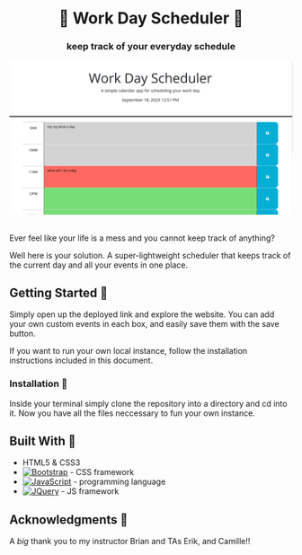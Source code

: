 <h1 align="center">
  📅 Work Day Scheduler 📅

  <h3 align="center">keep track of your everyday schedule</h3>
</h1>

![Website Preview](/assets/workDayScheduler.PNG)

##

Ever feel like your life is a mess and you cannot keep track of anything? 

Well here is your solution. A super-lightweight scheduler that keeps track of the current day and all your events in one place.

## Getting Started 🌲

Simply open up the deployed link and explore the website. You can add your own custom events in each box, and easily save them with the save button. 

If you want to run your own local instance, follow the installation instructions included in this document.

### Installation 📁
Inside your terminal simply clone the repository into a directory and cd into it. Now you have all the files neccessary to fun your own instance.

## Built With 🌱
* HTML5 & CSS3
* [![Bootstrap][Bootstrap.com]][Bootstrap-url] - CSS framework
* [![JavaScript][JavaScript.com]][JavaScript-url] - programming language
* [![JQuery][JQuery.com]][JQuery-url] - JS framework


## Acknowledgments 🙏
A _big_ thank you to my instructor Brian and TAs Erik, and Camille!!

[JQuery.com]: https://img.shields.io/badge/jQuery-0769AD?style=for-the-badge&logo=jquery&logoColor=white
[JQuery-url]: https://jquery.com 

[JavaScript.com]: https://img.shields.io/badge/JavaScript-blue?style=for-the-badge&logo=Javascript
[JavaScript-url]: https://www.javascript.com/

[Bootstrap.com]: https://img.shields.io/badge/bootstrap-blue?style=for-the-badge&logo=Bootstrap&logoColor=white
[Bootstrap-url]: https://getbootstrap.com/

